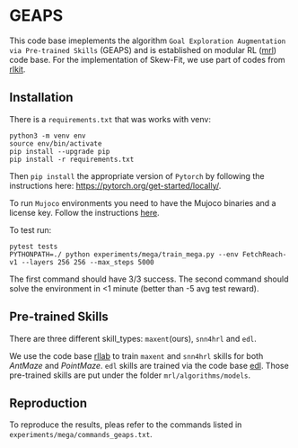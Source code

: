 # GEAPS

This code base imeplements the algorithm `Goal Exploration Augmentation via Pre-trained Skills` (GEAPS) and is established on modular RL ([mrl](\url{https://github.com/spitis/mrl})) code base. For the implementation of Skew-Fit, we use part of codes from [rlkit](https://github.com/rail-berkeley/rlkit).

## Installation

There is a `requirements.txt` that was works with venv:

```
python3 -m venv env
source env/bin/activate
pip install --upgrade pip
pip install -r requirements.txt
```

Then `pip install` the appropriate version of `Pytorch` by following the instructions here: https://pytorch.org/get-started/locally/.

To run `Mujoco` environments you need to have the Mujoco binaries and a license key. Follow the instructions [here](https://github.com/openai/mujoco-py#obtaining-the-binaries-and-license-key).

To test run:

```
pytest tests
PYTHONPATH=./ python experiments/mega/train_mega.py --env FetchReach-v1 --layers 256 256 --max_steps 5000
```

The first command should have 3/3 success.
The second command should solve the environment in <1 minute (better than -5 avg test reward). 

## Pre-trained Skills
There are three different skill_types: `maxent`(ours), `snn4hrl` and `edl`.

We use the code base [rllab](https://github.com/rll/rllab) to train `maxent` and `snn4hrl` skills for both *AntMaze* and *PointMaze*. `edl` skills are trained via the code base [edl](https://github.com/victorcampos7/edl). Those pre-trained skills are put under the folder `mrl/algorithms/models`.

## Reproduction
To reproduce the results, pleas refer to the commands listed in `experiments/mega/commands_geaps.txt`.

